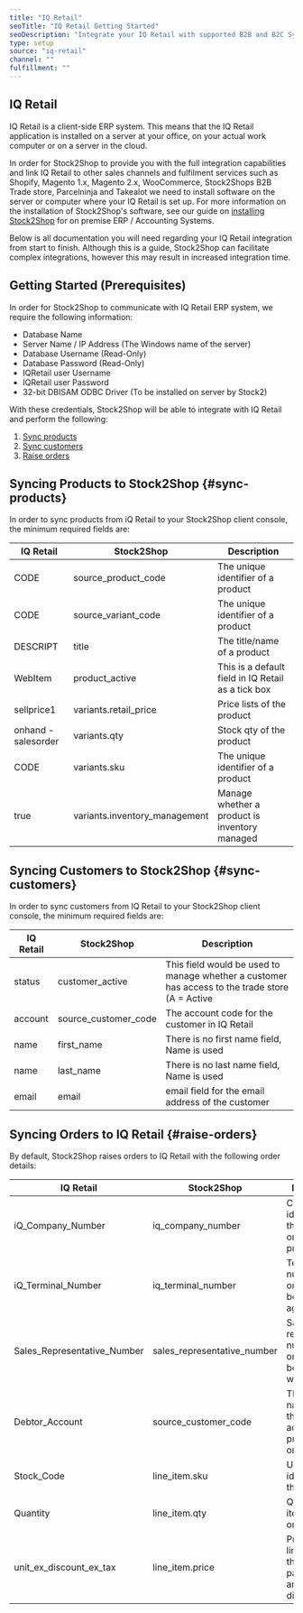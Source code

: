 ```yaml
---
title: "IQ Retail"
seoTitle: "IQ Retail Getting Started"
seoDescription: "Integrate your IQ Retail with supported B2B and B2C Systems through Stock2Shop"
type: setup
source: "iq-retail"
channel: ""
fulfillment: ""
---
```


## IQ Retail
IQ Retail is a client-side ERP system. 
This means that the IQ Retail application is installed on a server at your office, on your actual work computer or on a server in the cloud.

In order for Stock2Shop to provide you with the full integration capabilities and link IQ Retail to other sales channels and fulfilment services such as Shopify, Magento 1.x, Magento 2.x, WooCommerce, Stock2Shops B2B Trade store, 
Parcelninja and Takealot we need to install software on the server or computer where your IQ Retail is set up. 
For more information on the installation of Stock2Shop's software, see our guide on [installing Stock2Shop](/help/setup/installing-stock2shop/ "Installing Stock2Shop for on Premise ERP / AAccounting Sysytems") for on premise ERP / Accounting Systems.

Below is all documentation you will need regarding your IQ Retail integration from start to finish.
Although this is a guide, Stock2Shop can facilitate complex integrations, however this may result in increased integration time.

## Getting Started (Prerequisites)
In order for Stock2Shop to communicate with IQ Retail ERP system, 
we require the following information:

- Database Name
- Server Name / IP Address (The Windows name of the server)
- Database Username (Read-Only)
- Database Password (Read-Only)
- IQRetail user Username
- IQRetail user Password
- 32-bit DBISAM ODBC Driver (To be installed on server by Stock2)

With these credentials, Stock2Shop will be able to integrate with 
IQ Retail and perform the following:

1. [Sync products](#sync-products) 
2. [Sync customers](#sync-customers) 
3. [Raise orders](#raise-orders) 

## Syncing Products to Stock2Shop {#sync-products}
In order to sync products from iQ Retail to your Stock2Shop client console, 
the minimum required fields are:

| IQ Retail           | Stock2Shop                     | Description                                        |
| ------------------- | ------------------------------ | -------------------------------------------------- |
| CODE                | source_product_code            | The unique identifier of a product                 |
| CODE                | source_variant_code            | The unique identifier of a product                 |
| DESCRIPT            | title                          | The title/name of a product                        |
| WebItem             | product_active                 | This is a default field in IQ Retail as a tick box |
| sellprice1          | variants.retail_price          | Price lists of the product                         |
| onhand - salesorder | variants.qty                   | Stock qty of the product                           |
| CODE                | variants.sku                   | The unique identifier of a product                 |
| true                | variants.inventory_management  | Manage whether a product is inventory managed      |

## Syncing Customers to Stock2Shop  {#sync-customers}
In order to sync customers from IQ Retail to your Stock2Shop client console, 
the minimum required fields are:

| IQ Retail | Stock2Shop             | Description                                                                                                                |
| --------- | ---------------------- | -------------------------------------------------------------------------------------------------------------------------- |
| status    | customer_active        | This field would be used to manage whether a customer has access to the trade store (A = Active | D = Delete | I = Ignore) |
| account   | source_customer_code   | The account code for the customer in IQ Retail                                                                             |
| name      | first_name             | There is no first name field, Name is used                                                                                 |
| name      | last_name              | There is no last name field, Name is used                                                                                  |
| email     | email                  | email field for the email address of the customer                                                                          |

## Syncing Orders to IQ Retail {#raise-orders}
By default, Stock2Shop raises orders to IQ Retail with the following order details:

| IQ Retail                     | Stock2Shop                    | Description                                                          |
| ----------------------------- | ----------------------------- | -------------------------------------------------------------------- |
| iQ_Company_Number             | iq_company_number             | Company id/number that the orders must process into                  |
| iQ_Terminal_Number            | iq_terminal_number            | Terminal number that orders must be processed against                |
| Sales_Representative_Number   | sales_representative_number   | Sales representative number that orders must be processed with       |
| Debtor_Account                | source_customer_code          | The name/code of the customer account to process the order against   |
| Stock_Code                    | line_item.sku                 | Unique identifier of the line item                                   |
| Quantity                      | line_item.qty                 | Qty of the line item that was ordered                                |
| unit_ex_discount_ex_tax       | line_item.price               | Price of the line item that the customer paid ex tax and ex discount |


